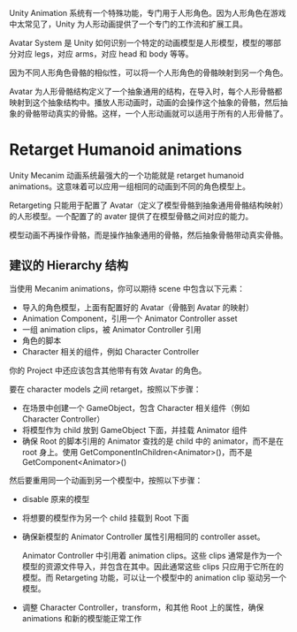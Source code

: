 Unity Animation 系统有一个特殊功能，专门用于人形角色。因为人形角色在游戏中太常见了，Unity 为人形动画提供了一个专门的工作流和扩展工具。

Avatar System 是 Unity 如何识别一个特定的动画模型是人形模型，模型的哪部分对应 legs，对应 arms，对应 head 和 body 等等。

因为不同人形角色骨骼的相似性，可以将一个人形角色的骨骼映射到另一个角色。

Avatar 为人形骨骼结构定义了一个抽象通用的结构，在导入时，每个人形骨骼都映射到这个抽象结构中。播放人形动画时，动画的会操作这个抽象的骨骼，然后抽象的骨骼带动真实的骨骼。这样，一个人形动画就可以适用于所有的人形骨骼了。

# Retarget Humanoid animations

Unity Mecanim 动画系统最强大的一个功能就是 retarget humanoid animations。这意味着可以应用一组相同的动画到不同的角色模型上。

Retargeting 只能用于配置了 Avatar（定义了模型骨骼到抽象通用骨骼结构映射）的人形模型。一个配置了的 avater 提供了在模型骨骼之间对应的能力。

模型动画不再操作骨骼，而是操作抽象通用的骨骼，然后抽象骨骼带动真实骨骼。

## 建议的 Hierarchy 结构

当使用 Mecanim animations，你可以期待 scene 中包含以下元素：

- 导入的角色模型，上面有配置好的 Avatar（骨骼到 Avatar 的映射）
- Animation Component，引用一个 Animator Controller asset
- 一组 animation clips，被 Animator Controller 引用
- 角色的脚本
- Character 相关的组件，例如 Character Controller

你的 Project 中还应该包含其他带有有效 Avatar 的角色。

要在 character models 之间 retarget，按照以下步骤：

- 在场景中创建一个 GameObject，包含 Character 相关组件（例如 Character Controller）
- 将模型作为 child 放到 GameObject 下面，并挂载 Animator 组件
- 确保 Root 的脚本引用的 Animator 查找的是 child 中的 animator，而不是在 root 身上。使用 GetComponentInChildren\<Animator\>()，而不是 GetComponent\<Animator\>()

然后要重用同一个动画到另一个模型中，按照以下步骤：

- disable 原来的模型
- 将想要的模型作为另一个 child 挂载到 Root 下面
- 确保新模型的 Animator Controller 属性引用相同的 controller asset。

  Animator Controller 中引用着 animation clips。这些 clips 通常是作为一个模型的资源文件导入，并包含在其中。因此通常这些 clips 只应用于它所在的模型。而 Retargeting 功能，可以让一个模型中的 animation clip 驱动另一个模型。

- 调整 Character Controller，transform，和其他 Root 上的属性，确保 animations 和新的模型能正常工作
